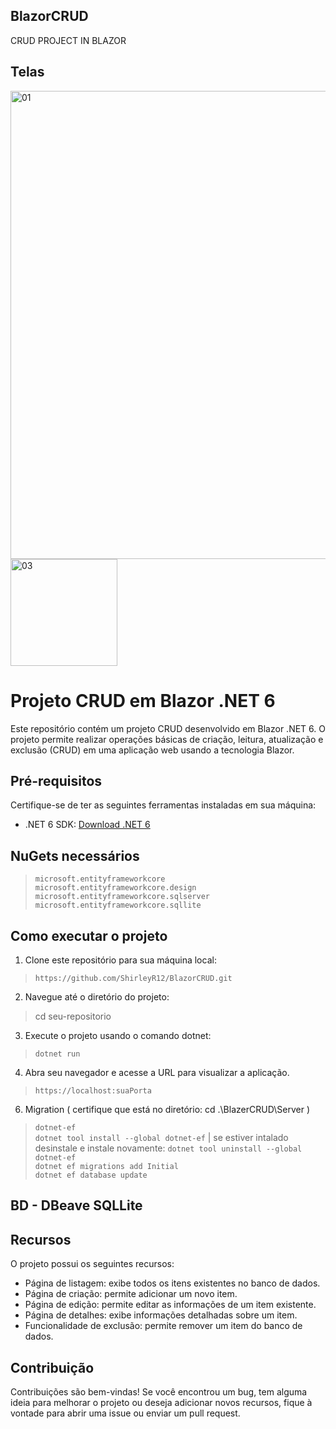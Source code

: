 ## BlazorCRUD
CRUD PROJECT IN BLAZOR
## Telas
<img width="749" alt="01" src="https://github.com/ShirleyR12/BlazorCRUD/assets/56793368/488cd146-a857-4d0e-8016-59a85e6f3d26">

<img width="171" alt="03" src="https://github.com/ShirleyR12/BlazorCRUD/assets/56793368/b73b140f-5b4a-423e-9eaa-cc8457cc3fd5">

# Projeto CRUD em Blazor .NET 6

Este repositório contém um projeto CRUD desenvolvido em Blazor .NET 6. O projeto permite realizar operações básicas de criação, leitura, atualização e exclusão (CRUD) em uma aplicação web usando a tecnologia Blazor.

## Pré-requisitos

Certifique-se de ter as seguintes ferramentas instaladas em sua máquina:

- .NET 6 SDK: [Download .NET 6](https://dotnet.microsoft.com/download/dotnet/6.0)

## NuGets necessários
> `microsoft.entityframeworkcore` <br/>
> `microsoft.entityframeworkcore.design` <br/>
> `microsoft.entityframeworkcore.sqlserver` <br/>
> `microsoft.entityframeworkcore.sqllite`

## Como executar o projeto

1. Clone este repositório para sua máquina local:
 > `https://github.com/ShirleyR12/BlazorCRUD.git`

2. Navegue até o diretório do projeto:
> cd seu-repositorio

3. Execute o projeto usando o comando dotnet:
> `dotnet run`

4. Abra seu navegador e acesse a URL  para visualizar a aplicação.
> `https://localhost:suaPorta`

6. Migration ( certifique que está no diretório: cd .\BlazerCRUD\Server )
> `dotnet-ef`  <br/>
> `dotnet tool install --global dotnet-ef`  | se estiver intalado desinstale e instale novamente:  `dotnet tool uninstall --global dotnet-ef` <br/>
> `dotnet ef migrations add Initial ` <br/>
> `dotnet ef database update `

## BD - DBeave SQLLite
## Recursos

O projeto possui os seguintes recursos:

- Página de listagem: exibe todos os itens existentes no banco de dados.
- Página de criação: permite adicionar um novo item.
- Página de edição: permite editar as informações de um item existente.
- Página de detalhes: exibe informações detalhadas sobre um item.
- Funcionalidade de exclusão: permite remover um item do banco de dados.

## Contribuição

Contribuições são bem-vindas! Se você encontrou um bug, tem alguma ideia para melhorar o projeto ou deseja adicionar novos recursos, fique à vontade para abrir uma issue ou enviar um pull request.


